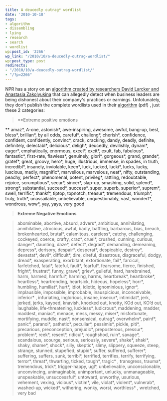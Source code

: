 ```yaml
---
title: A deucedly outrag* wordlist
date: '2010-10-18'
tags:
- algorithm
- dissembling
- lying
- research
- search
- wordlist
wp:post_id: '2266'
wp_link: "/2010/10/a-deucedly-outrag-wordlist/"
wp:post_type: post
redirects:
- "/2010/10/a-deucedly-outrag-wordlist/"
- "/?p=2266"
---
```


NPR has a story on an [algorithm created by researchers David Larcker and Anastasia Zakolyukina](http://www.npr.org/templates/story/story.php?storyId=130544236) that can allegedly detect when business leaders are being dishonest about their company's practices or earnings. Unfotunately, they don't publish the complete wordlists used in their [algorithm](http://www.gsb.stanford.edu/news/pdf/larckerzakolyukia.pdf) (pdf) , just these 2 categories:

> **Extreme positive emotions

>

** amaz\*, A-one, astonish\*, awe-inspiring, awesome, awful, bang-up, best, bless\*, brillian\*, by all odds, careful\*, challeng\*, cherish\*, confidence, confident, confidently, convinc\*, crack, cracking, dandy, deadly, definite, definitely, delectabl\*, delicious\*, deligh\*, deucedly, devilishly, dynam\*, eager\*, emphatically, enormous, excel\*, excit\*, exult, fab, fabulous\*, fantastic\*, first-rate, flawless\*, genuinely, glori\*, gorgeous\*, grand, grande\*, gratef\*, great, groovy, hero\*, huge, illustrious, immense, in spades, in truth, incredibl\*, insanely, inviolable, keen\*, luck, lucked, lucki\*, lucks, lucky, luscious, madly, magnific\*, marvellous, marvelous, neat\*, nifty, outstanding, peachy, perfect\*, phenomenal, potent, privileg\*, rattling, redoubtable, rejoice, scrumptious\*, secur\*, sincer\*, slap-up, smashing, solid, splend\*, strong\*, substantial, succeed\*, success\*, super, superb, superior\*, suprem\*, swell, terrific\*, thankf\*, tiptop, topnotch, treasur\*, tremendous, triumph\*, truly, truth\*, unassailable, unbelievable, unquestionably, vast, wonderf\*, wondrous, wow\*, yay, yays, very good

>

> **Extreme Negative Emotions**

> abominable, abortive, absurd, advers\*, ambitious, annihilating, annihilative, atrocious, awful, badly, baffling, barbarous, bias, breach, brokenhearted, brutal\*, calamitous, careless\*, catchy, challenging, cockeyed, coerce, crafty, craz\*, cruel\*, crushed, cunning, curious, danger\*, daunting, daze\*, defect\*, degrad\*, demanding, demeaning, depress\*, derisory, despair\*, desperat\*, despicable, destroy\*, devastat\*, devil\*, difficult\*, dire, direful, disastrous, disgraceful, dodgy, dread\*, exasperating, exorbitant, extortionate, fail\*, farcical, farfetched, fatal\*, fateful, fault\*, fearful\*, fearsome, fierce, finished, fright\*, frustrat\*, funny, grave\*, griev\*, guileful, hard, harebrained, harm, harmed, harmful\*, harming, harms, heartbreak\*, heartbroke\*, heartless\*, heartrending, heartsick, hideous, hopeless\*, horr\*, humbling, humiliat\*, hurt\*, idiot, idiotic, ignominious, ignor\*, implausible, impossible, improbable, inauspicious, inconceivable, inferior\* , infuriating, inglorious, insane, insecur\*, intimidat\*, jerk, jerked, jerks, kayoed, knavish, knocked out, knotty, KOd out, KO’d out, laughable, life-threatening, luckless\*, ludicrous\*, maddening, madder, maddest, maniac\*, menace, mess, messy, miser\*, misfortunate, mortifying, muddle, nast\*, nonsensical, outrag\*, overwhelm\*, painf\*, panic\*, paranoi\*, pathetic\*, peculiar\*, pessimis\*, pickle, piti\*, precarious, preconception, prejudic\*, preposterous, pressur\*, problem\*, reek\*, resent\*, ridicul\*, roughshod, ruin\*, savage\*, scandalous, scourge, serious, seriously, severe\*, shake\*, shaki\*, shaky, shame\*, shock\*, silly, skeptic\*, slimy, slippery, squeeze, steep, strange, stunned, stupefied, stupid\*, suffer, suffered, sufferer\*, suffering, suffers, sunk, terribl\*, terrified, terrifies, terrify, terrifying, terror\*, threat\*, thwarting, ticked, tough\*, tragic\* , transgress, trauma\*, tremendous, trick\*, trigger-happy, ugl\*, unbelievable, unconscionable, unconvincing, unimaginable, unimportant, unlucky, unmanageable, unspeakable, unsuccessful\*, untoward, unworthy, usurious, vehement, vexing, vicious\*, victim\*, vile, violat\*, violent\*, vulnerab\*, washed-up, wicked\*, withering, wonky, worst, worthless\* , wretched, very bad
